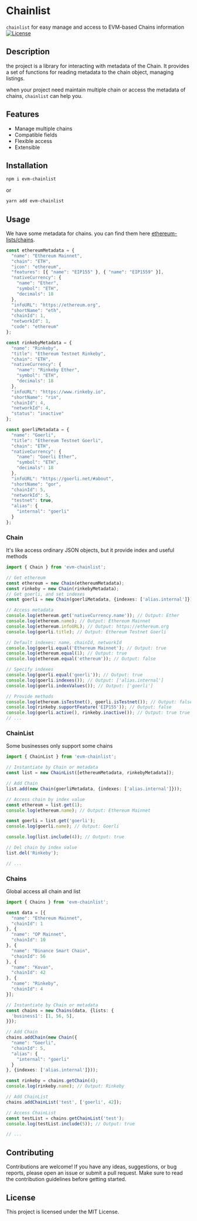 # Chainlist

`chainlist` for easy manage and access to EVM-based Chains information
[![License](https://img.shields.io/badge/license-MIT-blue.svg)](https://github.com/your-username/your-project/blob/master/LICENSE)

## Description

the project is a library for interacting with metadata of the Chain. It provides a set of functions for reading metadata to the chain object, managing listings.

when your project need maintain multiple chain or access the metadata of chains, `chainlist` can help you.

## Features

- Manage multiple chains
- Compatible fields
- Flexible access
- Extensible

## Installation

```bash
npm i evm-chainlist
```

or

```bash
yarn add evm-chainlist
```

## Usage

We have some metadata for chains. you can find them here [ethereum-lists/chains](https://github.com/ethereum-lists/chains/tree/master/_data/chains).

```typescript
const ethereumMetadata = {
  "name": "Ethereum Mainnet",
  "chain": "ETH",
  "icon": "ethereum",
  "features": [{ "name": "EIP155" }, { "name": "EIP1559" }],
  "nativeCurrency": {
    "name": "Ether",
    "symbol": "ETH",
    "decimals": 18
  },
  "infoURL": "https://ethereum.org",
  "shortName": "eth",
  "chainId": 1,
  "networkId": 1,
  "code": "ethereum"
};

const rinkebyMetadata = {
  "name": "Rinkeby",
  "title": "Ethereum Testnet Rinkeby",
  "chain": "ETH",
  "nativeCurrency": {
    "name": "Rinkeby Ether",
    "symbol": "ETH",
    "decimals": 18
  },
  "infoURL": "https://www.rinkeby.io",
  "shortName": "rin",
  "chainId": 4,
  "networkId": 4,
  "status": "inactive"
};

const goerliMetadata = {
  "name": "Goerli",
  "title": "Ethereum Testnet Goerli",
  "chain": "ETH",
  "nativeCurrency": {
    "name": "Goerli Ether",
    "symbol": "ETH",
    "decimals": 18
  },
  "infoURL": "https://goerli.net/#about",
  "shortName": "gor",
  "chainId": 5,
  "networkId": 5,
  "testnet": true,
  "alias": {
    "internal": "goerli"
  }
};
```

### Chain

It's like access ordinary JSON objects, but it provide index and useful methods

```typescript
import { Chain } from 'evm-chainlist';

// Get ethereum
const ethereum = new Chain(ethereumMetadata);
const rinkeby = new Chain(rinkebyMetadata);
// Get goerli, and set indexes
const goerli = new Chain(goerliMetadata, {indexes: ['alias.internal']});

// Access metadata
console.log(ethereum.get('nativeCurrency.name')); // Output: Ether
console.log(ethereum.name); // Output: Ethereum Mainnet
console.log(ethereum.infoURL); // Output: https://ethereum.org
console.log(goerli.title); // Output: Ethereum Testnet Goerli

// Default indexes: name, chainId, networkId
console.log(goerli.equal('Ethereum Mainnet'); // Output: true
console.log(ethereum.equal(1); // Output: true
console.log(ethereum.equal('ethereum')); // Output: false

// Specify indexes
console.log(goerli.equal('goerli')); // Output: true
console.log(goerli.indexes()); // Output: ['alias.internal']
console.log(goerli.indexValues()); // Output: ['goerli']

// Provide methods
console.log(ethereum.isTestnet(), goerli.isTestnet()); // Output: false true
console.log(rinkeby.supportFeature('EIP155')); // Output: false
console.log(goerli.active(), rinkeby.inactive()); // Output: true true
// ...
```

### ChainList

Some businesses only support some chains

```typescript
import { ChainList } from 'evm-chainlist';

// Instantiate by Chain or metadata
const list = new ChainList([ethereumMetadata, rinkebyMetadata]);

// Add Chain
list.add(new Chain(goerliMetadata, {indexes: ['alias.internal']}));

// Access chain by index value
const ethereum = list.get(1);
console.log(ethereum.name); // Output: Ethereum Mainnet

const goerli = list.get('goerli');
console.log(goerli.name); // Output: Goerli

console.log(list.include(4)); // Output: true

// Del chain by index value
list.del('Rinkeby');

// ...
```

### Chains

Global access all chain and list

```typescript
import { Chains } from 'evm-chainlist';

const data = [{
  "name": "Ethereum Mainnet",
  "chainId": 1
}, {
  "name": "OP Mainnet", 
  "chainId": 10
}, {
  "name": "Binance Smart Chain",
  "chainId": 56
}, {
  "name": "Kovan",
  "chainId": 42
}, {
  "name": "Rinkeby",
  "chainId": 4
}];

// Instantiate by Chain or metadata
const chains = new Chains(data, {lists: {
  'business1': [1, 56, 5],
}});

// Add Chain
chains.addChain(new Chain({
  "name": "Goerli",
  "chainId": 5,
  "alias": {
    "internal": "goerli"
  }
}, {indexes: ['alias.internal']}));

const rinkeby = chains.getChain(4);
console.log(rinkeby.name); // Output: Rinkeby

// Add ChainList
chains.addChainList('test', ['goerli', 42]);

// Access ChainList
const testList = chains.getChainList('test');
console.log(testList.include(5)); // Output: true

// ...
```

## Contributing

Contributions are welcome! If you have any ideas, suggestions, or bug reports, please open an issue or submit a pull request. Make sure to read the contribution guidelines before getting started.

## License

This project is licensed under the MIT License.
